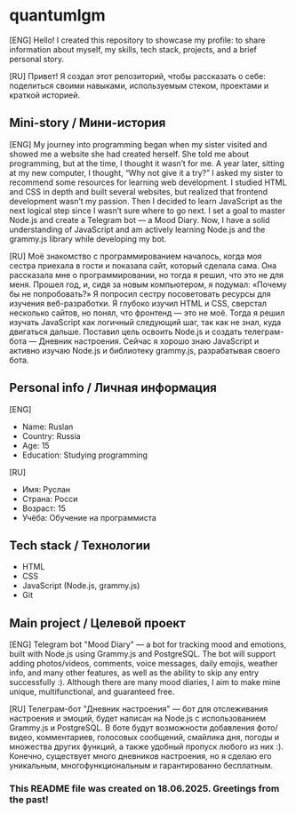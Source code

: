 # quantumlgm
[ENG]
Hello! I created this repository to showcase my profile: to share information about myself, my skills, tech stack, projects, and a brief personal story.

[RU]
Привет! Я создал этот репозиторий, чтобы рассказать о себе: поделиться своими навыками, используемым стеком, проектами и краткой историей.

## Mini-story / Мини-история
[ENG]
My journey into programming began when my sister visited and showed me a website she had created herself. She told me about programming, but at the time, I thought it wasn’t for me. A year later, sitting at my new computer, I thought, “Why not give it a try?” I asked my sister to recommend some resources for learning web development.
I studied HTML and CSS in depth and built several websites, but realized that frontend development wasn’t my passion. Then I decided to learn JavaScript as the next logical step since I wasn’t sure where to go next. I set a goal to master Node.js and create a Telegram bot — a Mood Diary.
Now, I have a solid understanding of JavaScript and am actively learning Node.js and the grammy.js library while developing my bot.

[RU]
Моё знакомство с программированием началось, когда моя сестра приехала в гости и показала сайт, который сделала сама. Она рассказала мне о программировании, но тогда я решил, что это не для меня. Прошел год, и, сидя за новым компьютером, я подумал: «Почему бы не попробовать?» Я попросил сестру посоветовать ресурсы для изучения веб-разработки.
Я глубоко изучил HTML и CSS, сверстал несколько сайтов, но понял, что фронтенд — это не моё. Тогда я решил изучать JavaScript как логичный следующий шаг, так как не знал, куда двигаться дальше. Поставил цель освоить Node.js и создать телеграм-бота — Дневник настроения.
Сейчас я хорошо знаю JavaScript и активно изучаю Node.js и библиотеку grammy.js, разрабатывая своего бота.

## Personal info / Личная информация
[ENG]
* Name: Ruslan
* Country: Russia
* Age: 15
* Education: Studying programming

[RU]
* Имя: Руслан
* Страна: Росси
* Возраст: 15
* Учёба: Обучение на программиста

## Tech stack / Технологии
* HTML
* CSS
* JavaScript (Node.js, grammy.js)
* Git


## Main project / Целевой проект
[ENG]
Telegram bot "Mood Diary" — a bot for tracking mood and emotions, built with Node.js using Grammy.js and PostgreSQL. The bot will support adding photos/videos, comments, voice messages, daily emojis, weather info, and many other features, as well as the ability to skip any entry successfully :). Although there are many mood diaries, I aim to make mine unique, multifunctional, and guaranteed free.

[RU]
Телеграм-бот "Дневник настроения" — бот для отслеживания настроения и эмоций, будет написан на Node.js с использованием Grammy.js и PostgreSQL. В боте будут возможности добавления фото/видео, комментариев, голосовых сообщений, смайлика дня, погоды и множества других функций, а также удобный пропуск любого из них :). Конечно, существует много дневников настроения, но я сделаю его уникальным, многофункциональным и гарантированно бесплатным.


### This README file was created on 18.06.2025. Greetings from the past!
